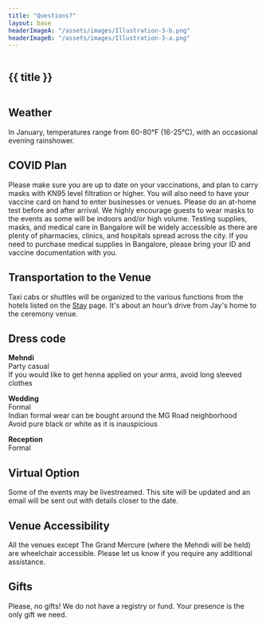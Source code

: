 ```yaml
---
title: "Questions?"
layout: base
headerImageA: "/assets/images/Illustration-3-b.png"
headerImageB: "/assets/images/Illustration-3-a.png"
---
```


<section class="page__header">
    <figure class="header__image left"><img src="{{ headerImageA }}" alt=""></figure>
    <h1 class="header__title">{{ title }}</h1>
    <figure class="header__image right"><img src="{{ headerImageB }}" alt=""></figure>
</section>
<section class="page__section">
    <article class="page__row">
        <div class="page__column">
            <h2 class="page__title">Weather</h2>
        </div>
        <div class="page__column">
            <p class="page__description">In January, temperatures range from 60-80°F (16-25°C), with an occasional evening rainshower.</p>
        </div>
    </article>
    <article class="page__row">
        <div class="page__column">
            <h2 class="page__title">COVID Plan</h2>
        </div>
        <div class="page__column">
            <p class="page__description">Please make sure you are up to date on your vaccinations, and plan to carry masks with KN95 level filtration or higher. You will also need to have your vaccine card on hand to enter businesses or venues. Please do an at-home test before and after arrival. We highly encourage guests to wear masks to the events as some will be indoors and/or high volume. Testing supplies, masks, and medical care in Bangalore will be widely accessible as there are plenty of pharmacies, clinics, and hospitals spread across the city. If you need to purchase medical supplies in Bangalore, please bring your ID and vaccine documentation with you.</p>
        </div>
    </article>
    <article class="page__row">
        <div class="page__column">
            <h2 class="page__title">Transportation to the Venue</h2>
        </div>
        <div class="page__column">
            <p class="page__description">Taxi cabs or shuttles will be organized to the various functions from the hotels listed on the <a href="/stay">Stay</a> page. It's about an hour’s drive from Jay's home to the ceremony venue.</p>
        </div>
    </article>
    <article class="page__row">
        <div class="page__column">
            <h2 class="page__title">Dress code</h2>
        </div>
        <div class="page__column">
            <p class="page__description">
                <strong>Mehndi</strong><br>
                Party casual<br>
                If you would like to get henna applied on your arms, avoid long sleeved clothes
            </p>
            <p class="page__description">
                <strong>Wedding</strong><br>
                Formal<br>
                Indian formal wear can be bought around the MG Road neighborhood<br>
                Avoid pure black or white as it is inauspicious
            </p>
            <p class="page__description">
                <strong>Reception</strong><br>
                Formal
            </p>
        </div>
    </article>
    <article class="page__row">
        <div class="page__column">
            <h2 class="page__title">Virtual Option</h2>
        </div>
        <div class="page__column">
            <p class="page__description">Some of the events may be livestreamed. This site will be updated and an email will be sent out with details closer to the date.</p>
        </div>
    </article>
    <article class="page__row">
        <div class="page__column">
            <h2 class="page__title">Venue Accessibility</h2>
        </div>
        <div class="page__column">
            <p class="page__description">All the venues except The Grand Mercure (where the Mehndi will be held) are wheelchair accessible. Please let us know if you require any additional assistance.</p>
        </div>
    </article>
     <article class="page__row">
        <div class="page__column">
            <h2 class="page__title">Gifts</h2>
        </div>
        <div class="page__column">
            <p class="page__description">Please, no gifts! We do not have a registry or fund. Your presence is the only gift we need.</p>
        </div>
    </article>
</section>
